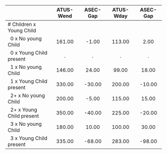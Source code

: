
|                      |    ATUS-Wend |     ASEC-Gap |    ATUS-Wday |     ASEC-Gap |
| -------------------- | :----------: | :----------: | :----------: | :----------: |
| # Children x Young Child |              |              |              |              |
| &nbsp;&nbsp;0 x No young Child |       161.00 |        -1.00 |       113.00 |         2.00 |
| &nbsp;&nbsp;0 x Young Child present |            . |            . |            . |            . |
| &nbsp;&nbsp;1 x No young Child |       146.00 |        24.00 |        99.00 |        18.00 |
| &nbsp;&nbsp;1 x Young Child present |       330.00 |       -30.00 |       200.00 |       -10.00 |
| &nbsp;&nbsp;2+ x No young Child |       200.00 |        -5.00 |       115.00 |        15.00 |
| &nbsp;&nbsp;2+ x Young Child present |       350.00 |       -40.00 |       225.00 |       -20.00 |
| &nbsp;&nbsp;3 x No young Child |       180.00 |        10.00 |       100.00 |        30.00 |
| &nbsp;&nbsp;3 x Young Child present |       335.00 |       -68.00 |       283.00 |       -98.00 |

